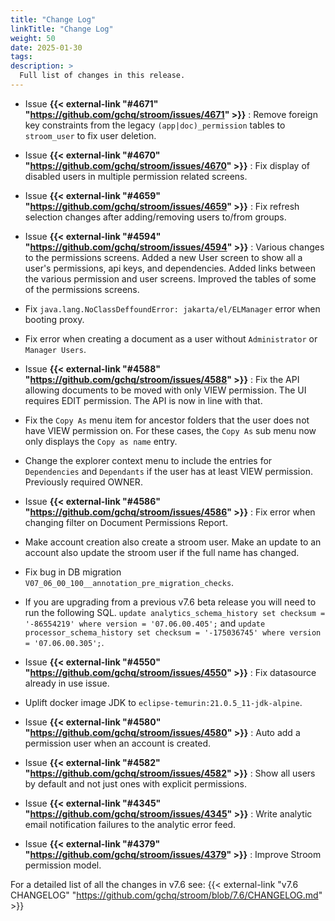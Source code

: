 ```yaml
---
title: "Change Log"
linkTitle: "Change Log"
weight: 50
date: 2025-01-30
tags: 
description: >
  Full list of changes in this release.
---
```


<!--
To build this list run diff_changelog.sh in the root of the stroom repo.
E.g. ./diff_changelog.sh 7.4 7.5 | sed -E -e 's/^/\n/' -e 's|Issue \*\*#([0-9]+)\*\*|Issue **{{< external-link "#\1" "https://github.com/gchq/stroom/issues/\1" >}}**|g'
-->

* Issue **{{< external-link "#4671" "https://github.com/gchq/stroom/issues/4671" >}}** : Remove foreign key constraints from the legacy `(app|doc)_permission` tables to `stroom_user` to fix user deletion.

* Issue **{{< external-link "#4670" "https://github.com/gchq/stroom/issues/4670" >}}** : Fix display of disabled users in multiple permission related screens.

* Issue **{{< external-link "#4659" "https://github.com/gchq/stroom/issues/4659" >}}** : Fix refresh selection changes after adding/removing users to/from groups.

* Issue **{{< external-link "#4594" "https://github.com/gchq/stroom/issues/4594" >}}** : Various changes to the permissions screens. Added a new User screen to show all a user's permissions, api keys, and dependencies. Added links between the various permission and user screens. Improved the tables of some of the permissions screens.

* Fix `java.lang.NoClassDeffoundError: jakarta/el/ELManager` error when booting proxy.

* Fix error when creating a document as a user without `Administrator` or `Manager Users`.

* Issue **{{< external-link "#4588" "https://github.com/gchq/stroom/issues/4588" >}}** : Fix the API allowing documents to be moved with only VIEW permission. The UI requires EDIT permission. The API is now in line with that.

* Fix the `Copy As` menu item for ancestor folders that the user does not have VIEW permission on. For these cases, the `Copy As` sub menu now only displays the `Copy as name` entry.

* Change the explorer context menu to include the entries for `Dependencies` and `Dependants` if the user has at least VIEW permission. Previously required OWNER.

* Issue **{{< external-link "#4586" "https://github.com/gchq/stroom/issues/4586" >}}** : Fix error when changing filter on Document Permissions Report.

* Make account creation also create a stroom user. Make an update to an account also update the stroom user if the full name has changed.

* Fix bug in DB migration `V07_06_00_100__annotation_pre_migration_checks`.

* If you are upgrading from a previous v7.6 beta release you will need to run the following SQL. `update analytics_schema_history set checksum = '-86554219' where version = '07.06.00.405';` and `update processor_schema_history set checksum = '-175036745' where version = '07.06.00.305';`.

* Issue **{{< external-link "#4550" "https://github.com/gchq/stroom/issues/4550" >}}** : Fix datasource already in use issue.

* Uplift docker image JDK to `eclipse-temurin:21.0.5_11-jdk-alpine`.

* Issue **{{< external-link "#4580" "https://github.com/gchq/stroom/issues/4580" >}}** : Auto add a permission user when an account is created.

* Issue **{{< external-link "#4582" "https://github.com/gchq/stroom/issues/4582" >}}** : Show all users by default and not just ones with explicit permissions.

* Issue **{{< external-link "#4345" "https://github.com/gchq/stroom/issues/4345" >}}** : Write analytic email notification failures to the analytic error feed.

* Issue **{{< external-link "#4379" "https://github.com/gchq/stroom/issues/4379" >}}** : Improve Stroom permission model.

For a detailed list of all the changes in v7.6 see:
{{< external-link "v7.6 CHANGELOG" "https://github.com/gchq/stroom/blob/7.6/CHANGELOG.md" >}} 
